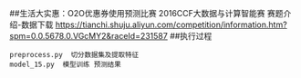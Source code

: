 ##生活大实惠：O2O优惠券使用预测比赛 2016CCF大数据与计算智能赛
赛题介绍-数据下载
https://tianchi.shuju.aliyun.com/competition/information.htm?spm=0.0.5678.0.VGcMY2&raceId=231587
##执行过程
```
preprocess.py  切分数据集及提取特征
model_15.py  模型训练 预测结果
```

